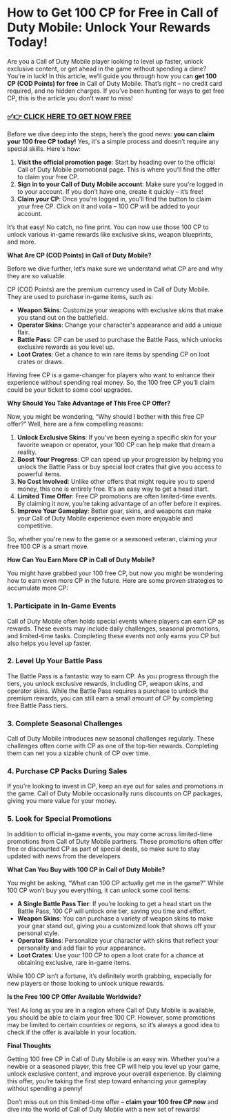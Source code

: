 # How to Get 100 CP for Free in Call of Duty Mobile: Unlock Your Rewards Today!

Are you a Call of Duty Mobile player looking to level up faster, unlock exclusive content, or get ahead in the game without spending a dime? You’re in luck! In this article, we’ll guide you through how you can **get 100 CP (COD Points) for free** in Call of Duty Mobile. That’s right – no credit card required, and no hidden charges. If you’ve been hunting for ways to get free CP, this is the article you don’t want to miss!

### [✅👉 CLICK HERE TO GET NOW FREE](https://freerewards.xyz/call/of/duty/)

Before we dive deep into the steps, here’s the good news: **you can claim your 100 free CP today!** Yes, it's a simple process and doesn’t require any special skills. Here's how:

1. **Visit the official promotion page**: Start by heading over to the official Call of Duty Mobile promotional page. This is where you’ll find the offer to claim your free CP.
2. **Sign in to your Call of Duty Mobile account**: Make sure you're logged in to your account. If you don’t have one, create it quickly – it’s free!
3. **Claim your CP**: Once you're logged in, you’ll find the button to claim your free CP. Click on it and voila – 100 CP will be added to your account.

It’s that easy! No catch, no fine print. You can now use those 100 CP to unlock various in-game rewards like exclusive skins, weapon blueprints, and more.

**What Are CP (COD Points) in Call of Duty Mobile?**

Before we dive further, let’s make sure we understand what CP are and why they are so valuable.

CP (COD Points) are the premium currency used in Call of Duty Mobile. They are used to purchase in-game items, such as:

- **Weapon Skins**: Customize your weapons with exclusive skins that make you stand out on the battlefield.
- **Operator Skins**: Change your character's appearance and add a unique flair.
- **Battle Pass**: CP can be used to purchase the Battle Pass, which unlocks exclusive rewards as you level up.
- **Loot Crates**: Get a chance to win rare items by spending CP on loot crates or draws.

Having free CP is a game-changer for players who want to enhance their experience without spending real money. So, the 100 free CP you’ll claim could be your ticket to some cool upgrades.

**Why Should You Take Advantage of This Free CP Offer?**

Now, you might be wondering, “Why should I bother with this free CP offer?” Well, here are a few compelling reasons:

1. **Unlock Exclusive Skins**: If you’ve been eyeing a specific skin for your favorite weapon or operator, your 100 CP can help make that dream a reality. 
2. **Boost Your Progress**: CP can speed up your progression by helping you unlock the Battle Pass or buy special loot crates that give you access to powerful items. 
3. **No Cost Involved**: Unlike other offers that might require you to spend money, this one is entirely free. It’s an easy way to get a head start.
4. **Limited Time Offer**: Free CP promotions are often limited-time events. By claiming it now, you’re taking advantage of an offer before it expires.
5. **Improve Your Gameplay**: Better gear, skins, and weapons can make your Call of Duty Mobile experience even more enjoyable and competitive.

So, whether you're new to the game or a seasoned veteran, claiming your free 100 CP is a smart move.

**How Can You Earn More CP in Call of Duty Mobile?**

You might have grabbed your 100 free CP, but now you might be wondering how to earn even more CP in the future. Here are some proven strategies to accumulate more CP:

### 1. **Participate in In-Game Events**
Call of Duty Mobile often holds special events where players can earn CP as rewards. These events may include daily challenges, seasonal promotions, and limited-time tasks. Completing these events not only earns you CP but also helps you level up faster.

### 2. **Level Up Your Battle Pass**
The Battle Pass is a fantastic way to earn CP. As you progress through the tiers, you unlock exclusive rewards, including CP, weapon skins, and operator skins. While the Battle Pass requires a purchase to unlock the premium rewards, you can still earn a small amount of CP by completing free Battle Pass tiers.

### 3. **Complete Seasonal Challenges**
Call of Duty Mobile introduces new seasonal challenges regularly. These challenges often come with CP as one of the top-tier rewards. Completing them can net you a sizable chunk of CP over time.

### 4. **Purchase CP Packs During Sales**
If you're looking to invest in CP, keep an eye out for sales and promotions in the game. Call of Duty Mobile occasionally runs discounts on CP packages, giving you more value for your money.

### 5. **Look for Special Promotions**
In addition to official in-game events, you may come across limited-time promotions from Call of Duty Mobile partners. These promotions often offer free or discounted CP as part of special deals, so make sure to stay updated with news from the developers.

**What Can You Buy with 100 CP in Call of Duty Mobile?**

You might be asking, “What can 100 CP actually get me in the game?” While 100 CP won’t buy you everything, it can unlock some cool items:

- **A Single Battle Pass Tier**: If you’re looking to get a head start on the Battle Pass, 100 CP will unlock one tier, saving you time and effort.
- **Weapon Skins**: You can purchase a variety of weapon skins to make your gear stand out, giving you a customized look that shows off your personal style.
- **Operator Skins**: Personalize your character with skins that reflect your personality and add flair to your appearance.
- **Loot Crates**: Use your 100 CP to open a loot crate for a chance at obtaining exclusive, rare in-game items.

While 100 CP isn’t a fortune, it’s definitely worth grabbing, especially for new players or those looking to unlock unique rewards.

**Is the Free 100 CP Offer Available Worldwide?**

Yes! As long as you are in a region where Call of Duty Mobile is available, you should be able to claim your free 100 CP. However, some promotions may be limited to certain countries or regions, so it’s always a good idea to check if the offer is available in your location.

**Final Thoughts**

Getting 100 free CP in Call of Duty Mobile is an easy win. Whether you’re a newbie or a seasoned player, this free CP will help you level up your game, unlock exclusive content, and improve your overall experience. By claiming this offer, you’re taking the first step toward enhancing your gameplay without spending a penny!

Don’t miss out on this limited-time offer – **claim your 100 free CP now** and dive into the world of Call of Duty Mobile with a new set of rewards!
